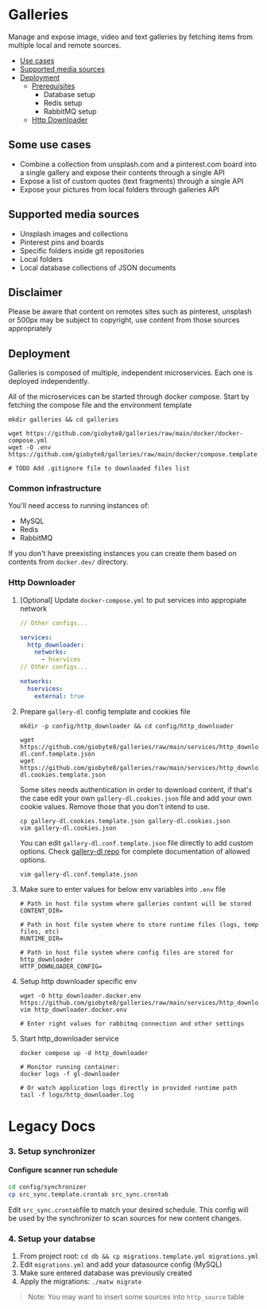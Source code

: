 # Galleries
Manage and expose image, video and text galleries by fetching items from
multiple local and remote sources.

- [Use cases](#some-use-cases)
- [Supported media sources](#supported-media-sources)
- [Deployment](#deployment)
  - [Prerequisites](#prerequisites)
    - Database setup
    - Redis setup
    - RabbitMQ setup
  - [Http Downloader](#http-downloader)

## Some use cases

- Combine a collection from unsplash.com and a pinterest.com board into a single
  gallery and expose their contents through a single API
- Expose a list of custom quotes (text fragments) through a single API
- Expose your pictures from local folders through galleries API

## Supported media sources

- Unsplash images and collections
- Pinterest pins and boards
- Specific folders inside git repositories
- Local folders
- Local database collections of JSON documents

## Disclaimer

Please be aware that content on remotes sites such as pinterest, unsplash or
500px may be subject to copyright, use content from those sources
appropriately

## Deployment
Galleries is composed of multiple, independent microservices. Each one is
deployed independently.

All of the microservices can be started through docker compose. Start by
fetching the compose file and the environment template

```shell
mkdir galleries && cd galleries

wget https://github.com/giobyte8/galleries/raw/main/docker/docker-compose.yml
wget -O .env https://github.com/giobyte8/galleries/raw/main/docker/compose.template.env

# TODO Add .gitignore file to downloaded files list
```

### Common infrastructure
You'll need access to running instances of:
- MySQL
- Redis
- RabbitMQ

If you don't have preexisting instances you can create them based on contents
from `docker.dev/` directory.

### Http Downloader

1. [Optional] Update `docker-compose.yml` to put services into appropiate network
   ```yml
   // Other configs...

   services:
     http_downloader:
       networks:
         - hservices
   // Other configs...

   networks:
     hservices:
       external: true
   ```

2. Prepare `gallery-dl` config template and cookies file
   ```shell
   mkdir -p config/http_downloader && cd config/http_downloader

   wget https://github.com/giobyte8/galleries/raw/main/services/http_downloader/config/gallery-dl.conf.template.json
   wget https://github.com/giobyte8/galleries/raw/main/services/http_downloader/config/gallery-dl.cookies.template.json
   ```

   Some sites needs authentication in order to download content, if that's the
   case edit your own `gallery-dl.cookies.json` file and add your own cookie values.
   Remove those that you don't intend to use.
   ```shell
   cp gallery-dl.cookies.template.json gallery-dl.cookies.json
   vim gallery-dl.cookies.json
   ```

   You can edit `gallery-dl.conf.template.json` file directly to add custom options.
   Check [gallery-dl repo](https://github.com/mikf/gallery-dl#configuration)
   for complete documentation of allowed options.
   ```shell
   vim gallery-dl.conf.template.json
   ```

3. Make sure to enter values for below env variables into `.env` file
   ```shell
   # Path in host file system where galleries content will be stored
   CONTENT_DIR=

   # Path in host file system where to store runtime files (logs, temp files, etc)
   RUNTIME_DIR=

   # Path in host file system where config files are stored for http_downloader
   HTTP_DOWNLOADER_CONFIG=
   ```

4. Setup http downloader specific env
   ```shell
   wget -O http_downloader.docker.env https://github.com/giobyte8/galleries/raw/main/services/http_downloader/docker/http_downloader.docker.template.env
   vim http_downloader.docker.env

   # Enter right values for rabbitmq connection and other settings
   ```

5. Start http_downloader service
   ```shell
   docker compose up -d http_downloader

   # Monitor running container:
   docker logs -f gl-downloader

   # Or watch application logs directly in provided runtime path
   tail -f logs/http_downloader.log
   ```


# Legacy Docs

### 3. Setup synchronizer

#### Configure scanner run schedule

```bash
cd config/synchronizer
cp src_sync.template.crontab src_sync.crontab
```

Edit `src_sync.crontab`file to match your desired schedule. This config
will be used by the synchronizer to scan sources for new content changes.


### 4. Setup your databse

1. From project root: `cd db && cp migrations.template.yml migrations.yml`
2. Edit `migrations.yml` and add your datasource config (MySQL)
3. Make sure entered database was previously created
4. Apply the migrations: `./matw migrate`

> Note: You may want to insert some sources into `http_source` table
